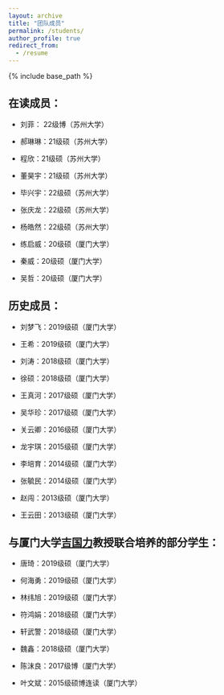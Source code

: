 ```yaml
---
layout: archive
title: "团队成员"
permalink: /students/
author_profile: true
redirect_from:
  - /resume
---
```


{% include base_path %}

<!-- {% if author.googlescholar %}
  You can also find my articles on <u><a href="{{author.googlescholar}}">my Google Scholar profile</a>.</u>
{% endif %}

{% include base_path %}

{% for post in site.publications reversed %}
  {% include archive-single.html %}
{% endfor %} -->

## **在读成员：**

- 刘菲： 22级博（苏州大学）
- 郝琳琳：21级硕（苏州大学）

- 程欣：21级硕（苏州大学）

- 董昊宇：21级硕（苏州大学）

- 毕兴宇：22级硕（苏州大学）

- 张庆龙：22级硕（苏州大学）

- 杨皓然：22级硕（苏州大学）

- 练启威：20级硕（厦门大学）

- 秦威：20级硕（厦门大学）

- 吴哲：20级硕（厦门大学）


## **历史成员：**

- 刘梦飞：2019级硕（厦门大学）

- 王希：2019级硕（厦门大学）

- 刘涛：2018级硕（厦门大学）

- 徐硕：2018级硕（厦门大学）

- 王真河：2017级硕（厦门大学）

- 吴华珍：2017级硕（厦门大学）

- 关云卿：2016级硕（厦门大学）

- 龙宇琪：2015级硕（厦门大学）

- 李培育：2014级硕（厦门大学）

- 张毓民：2014级硕（厦门大学）

- 赵闯：2013级硕（厦门大学）

- 王云田：2013级硕（厦门大学）


## **与厦门大学[吉国力](https://nidshm.xmu.edu.cn/info/1144/1129.htm)教授联合培养的部分学生：**

- 唐琦：2019级硕（厦门大学）

- 何海勇：2019级硕（厦门大学）

- 林纬旭：2019级硕（厦门大学）

- 符鸿娟：2018级硕（厦门大学）

- 轩武警：2018级硕（厦门大学）

- 魏鑫：2018级硕（厦门大学）

- 陈沫良：2017级博（厦门大学）

- 叶文斌：2015级硕博连读（厦门大学）




